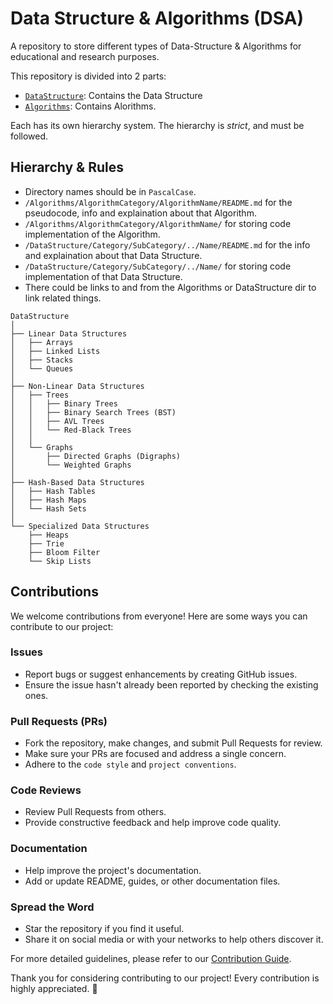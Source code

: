 # Data Structure & Algorithms (DSA)
A repository to store different types of Data-Structure & Algorithms for educational and research purposes.

This repository is divided into 2 parts:
- [`DataStructure`](DataStructure): Contains the Data Structure
- [`Algorithms`](Algorithms): Contains Alorithms.

Each has its own hierarchy system. The hierarchy is _strict_, and must be followed.

## Hierarchy & Rules
- Directory names should be in `PascalCase`.
- `/Algorithms/AlgorithmCategory/AlgorithmName/README.md` for the pseudocode, info and explaination about that Algorithm.
- `/Algorithms/AlgorithmCategory/AlgorithmName/` for storing code implementation of the Algorithm.
- `/DataStructure/Category/SubCategory/../Name/README.md` for the info and explaination about that Data Structure.
- `/DataStructure/Category/SubCategory/../Name/` for storing code implementation of that Data Structure.
- There could be links to and from the Algorithms or DataStructure dir to link related things.
```
DataStructure
│
├── Linear Data Structures
│   ├── Arrays
│   ├── Linked Lists
│   ├── Stacks
│   └── Queues
│
├── Non-Linear Data Structures
│   ├── Trees
│   │   ├── Binary Trees
│   │   ├── Binary Search Trees (BST)
│   │   ├── AVL Trees
│   │   └── Red-Black Trees
│   │
│   └── Graphs
│       ├── Directed Graphs (Digraphs)
│       └── Weighted Graphs
│
├── Hash-Based Data Structures
│   ├── Hash Tables
│   ├── Hash Maps
│   └── Hash Sets
│
└── Specialized Data Structures
    ├── Heaps
    ├── Trie
    ├── Bloom Filter
    └── Skip Lists

```
## Contributions

We welcome contributions from everyone! Here are some ways you can contribute to our project:

### Issues

- Report bugs or suggest enhancements by creating GitHub issues.
- Ensure the issue hasn't already been reported by checking the existing ones.

### Pull Requests (PRs)

- Fork the repository, make changes, and submit Pull Requests for review.
- Make sure your PRs are focused and address a single concern.
- Adhere to the `code style` and `project conventions`.

### Code Reviews

- Review Pull Requests from others.
- Provide constructive feedback and help improve code quality.

### Documentation

- Help improve the project's documentation.
- Add or update README, guides, or other documentation files.

### Spread the Word

- Star the repository if you find it useful.
- Share it on social media or with your networks to help others discover it.

For more detailed guidelines, please refer to our [Contribution Guide](CONTRIBUTING.md).

Thank you for considering contributing to our project! Every contribution is highly appreciated. 🎉
